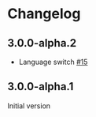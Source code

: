 # Changelog

## 3.0.0-alpha.2

+ Language switch [#15](https://github.com/lvlup-pro/spawn-frontend-material/issues/15)

## 3.0.0-alpha.1

Initial version